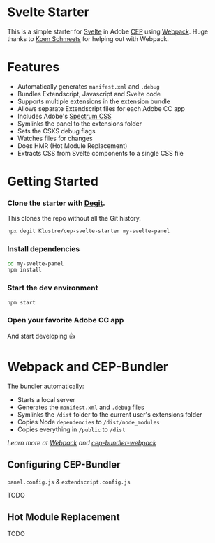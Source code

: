 # Svelte Starter

This is a simple starter for [Svelte](https://svelte.dev) in Adobe [CEP](https://github.com/Adobe-CEP/CEP-Resources) using [Webpack](https://github.com/webpack/webpack). Huge thanks to [Koen Schmeets](https://github.com/vespakoen) for helping out with Webpack.

# Features

- Automatically generates `manifest.xml` and `.debug`
- Bundles Extendscript, Javascript and Svelte code
- Supports multiple extensions in the extension bundle
- Allows separate Extendscript files for each Adobe CC app
- Includes Adobe's [Spectrum CSS](https://github.com/adobe/spectrum-css)
- Symlinks the panel to the extensions folder 
- Sets the CSXS debug flags
- Watches files for changes
- Does HMR (Hot Module Replacement)
- Extracts CSS from Svelte components to a single CSS file

# Getting Started

### Clone the starter with [Degit](https://github.com/Rich-Harris/degit).
This clones the repo without all the Git history.
```bash
npx degit Klustre/cep-svelte-starter my-svelte-panel
```

### Install dependencies
```bash
cd my-svelte-panel
npm install
```

### Start the dev environment
```bash
npm start
```

### Open your favorite Adobe CC app
And start developing 👍

# Webpack and CEP-Bundler

The bundler automatically:
- Starts a local server
- Generates the `manifest.xml` and `.debug` files
- Symlinks the `/dist` folder to the current user's extensions folder
- Copies Node `dependencies` to `/dist/node_modules`
- Copies everything in `/public` to `/dist`

*Learn more at [Webpack](https://github.com/webpack/webpack) and [cep-bundler-webpack](https://github.com/adobe-extension-tools/cep-bundler-webpack)*

## Configuring CEP-Bundler

`panel.config.js` & `extendscript.config.js`

TODO

## Hot Module Replacement
TODO
